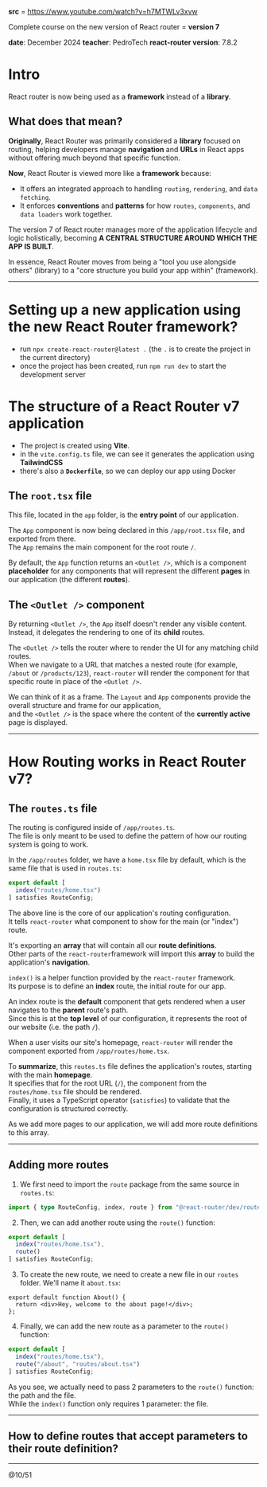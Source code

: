 **src** = https://www.youtube.com/watch?v=h7MTWLv3xvw  

Complete course on the new version of React router = **version 7**  

**date**: December 2024
**teacher**: PedroTech
**react-router version**: 7.8.2

# Intro

React router is now being used as a **framework** instead of a **library**.  

## What does that mean?

**Originally**, React Router was primarily considered a **library** focused on routing, helping developers 
manage **navigation** and **URLs** in React apps without offering much beyond that specific function.  

**Now**, React Router is viewed more like a **framework** because:
- It offers an integrated approach to handling `routing`, `rendering`, and `data fetching`.
- It enforces **conventions** and **patterns** for how `routes`, `components`, and `data loaders` work together.

The version 7 of React router manages more of the application lifecycle and logic holistically, becoming 
**A CENTRAL STRUCTURE AROUND WHICH THE APP IS BUILT**.  

In essence, React Router moves from being a "tool you use alongside others" (library) to a "core structure you 
build your app within" (framework).  

---

# Setting up a new application using the new React Router framework?

- run `npx create-react-router@latest .` (the `.` is to create the project in the current directory)
- once the project has been created, run `npm run dev` to start the development server

# The structure of a React Router v7 application

- The project is created using **Vite**.  
- in the `vite.config.ts` file, we can see it generates the application using **TailwindCSS**
- there's also a **`Dockerfile`**, so we can deploy our app using Docker

## The `root.tsx` file

This file, located in the `app` folder, is the **entry point** of our application.  

The `App` component is now being declared in this `/app/root.tsx` file, and exported from there.  
The `App` remains the main component for the root route `/`.  

By default, the `App` function returns an `<Outlet />`, which is a component **placeholder** for any 
components that will represent the different **pages** in our application (the different **routes**).  

## The `<Outlet />` component

By returning `<Outlet />`, the `App` itself doesn't render any visible content.  
Instead, it delegates the rendering to one of its **child** routes.  

The `<Outlet />` tells the router where to render the UI for any matching child routes.  
When we navigate to a URL that matches a nested route (for example, `/about` or `/products/123`), 
`react-router` will render the component for that specific route in place of the `<Outlet />`.  

We can think of it as a frame. The `Layout` and `App` components provide the overall structure and frame for our application,  
and the `<Outlet />` is the space where the content of the **currently active** page is displayed.

---

# How Routing works in React Router v7?

## The `routes.ts` file

The routing is configured inside of `/app/routes.ts`.  
The file is only meant to be used to define the pattern of how our routing system is going to work.  

In the `/app/routes` folder, we have a `home.tsx` file by default, which is the same file that is 
used in `routes.ts`:
```ts
export default [
  index("routes/home.tsx")
] satisfies RouteConfig;
```

The above line is the core of our application's routing configuration.  
It tells `react-router` what component to show for the main (or "index") route.  

It's exporting an **array** that will contain all our **route definitions**.  
Other parts of the `react-router`framework will import this **array** to build the application's **navigation**.  

`index()` is a helper function provided by the `react-router` framework.  
Its purpose is to define an **index** route, the initial route for our app.  

An index route is the **default** component that gets rendered when a user navigates to the **parent** route's path.  
Since this is at the **top level** of our configuration, it represents the root of our website (i.e. the path `/`).  

When a user visits our site's homepage, `react-router` will render the component exported from `/app/routes/home.tsx`.  

To **summarize**, this `routes.ts` file defines the application's routes, starting with the main **homepage**.  
It specifies that for the root URL (`/`), the component from the `routes/home.tsx` file should be rendered.  
Finally, it uses a TypeScript operator (`satisfies`) to validate that the configuration is structured correctly.  

As we add more pages to our application, we will add more route definitions to this array.  

---

## Adding more routes

1. We first need to import the `route` package from the same source in `routes.ts`:
```ts
import { type RouteConfig, index, route } from "@react-router/dev/routes";
```

2. Then, we can add another route using the `route()` function:
```ts
export default [
  index("routes/home.tsx"), 
  route()
] satisfies RouteConfig;
```

3. To create the new route, we need to create a new file in our `routes` folder. We'll name it `about.tsx`:
```tsx
export default function About() {
  return <div>Hey, welcome to the about page!</div>;
};
```

4. Finally, we can add the new route as a parameter to the `route()` function:
```ts
export default [
  index("routes/home.tsx"), 
  route("/about", "routes/about.tsx")
] satisfies RouteConfig;
```

As you see, we actually need to pass 2 parameters to the `route()` function: the path and the file.  
While the `index()` function only requires 1 parameter: the file.  

---

## How to define routes that accept parameters to their route definition?



---
@10/51
